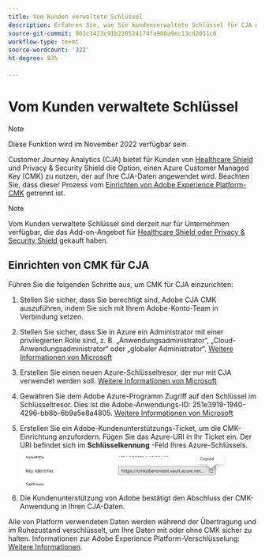 ```yaml
---
title: Vom Kunden verwaltete Schlüssel
description: Erfahren Sie, wie Sie kundenverwaltete Schlüssel für CJA einrichten.
source-git-commit: 903c1423c91b220524174fa900a9ec13cd2051c6
workflow-type: tm+mt
source-wordcount: '322'
ht-degree: 83%

---
```


# Vom Kunden verwaltete Schlüssel

>[!NOTE]
>
>Diese Funktion wird im November 2022 verfügbar sein.

Customer Journey Analytics (CJA) bietet für Kunden von [Healthcare Shield](https://www.adobe.com/trust/compliance/hipaa-ready.html) und Privacy &amp; Security Shield die Option, einen Azure Customer Managed Key (CMK) zu nutzen, der auf Ihre CJA-Daten angewendet wird.  Beachten Sie, dass dieser Prozess vom [Einrichten von Adobe Experience Platform-CMK](https://experienceleague.adobe.com/docs/experience-platform/landing/governance-privacy-security/customer-managed-keys.html?lang=de) getrennt ist.

>[!NOTE]
>
>Vom Kunden verwaltete Schlüssel sind derzeit nur für Unternehmen verfügbar, die das Add-on-Angebot für [Healthcare Shield oder Privacy &amp; Security Shield](https://experienceleague.adobe.com/docs/blueprints-learn/architecture/vertical-blueprints/healthcare-vertical.html%3Flang%3Den) gekauft haben.

## Einrichten von CMK für CJA

Führen Sie die folgenden Schritte aus, um CMK für CJA einzurichten:

1. Stellen Sie sicher, dass Sie berechtigt sind, Adobe CJA CMK auszuführen, indem Sie sich mit Ihrem Adobe-Konto-Team in Verbindung setzen.
1. Stellen Sie sicher, dass Sie in Azure ein Administrator mit einer privilegierten Rolle sind, z. B. „Anwendungsadministrator“, „Cloud-Anwendungsadministrator“ oder „globaler Administrator“. [Weitere Informationen von Microsoft](https://learn.microsoft.com/de-de/azure/active-directory/roles/permissions-reference)
1. Erstellen Sie einen neuen Azure-Schlüsseltresor, der nur mit CJA verwendet werden soll. [Weitere Informationen von Microsoft](https://learn.microsoft.com/de-de/azure/key-vault/general/)
1. Gewähren Sie dem Adobe Azure-Programm Zugriff auf den Schlüssel im Schlüsseltresor. Dies ist die Adobe-Anwendungs-ID: 251e3919-1940-4296-bb8b-6b9a5e8a4805. [Weitere Informationen von Microsoft](https://learn.microsoft.com/de-de/azure/storage/common/customer-managed-keys-configure-cross-tenant-existing-account?toc=%2Fazure%2Fstorage%2Fblobs%2Ftoc.json&amp;tabs=powershell-preview%2Cazure-portal#the-customer-grants-the-service-providers-app-access-to-the-key-in-the-key-vault)
1. Erstellen Sie ein Adobe-Kundenunterstützungs-Ticket, um die CMK-Einrichtung anzufordern. Fügen Sie das Azure-URI in Ihr Ticket ein. Der URI befindet sich im **Schlüsselkennung** -Feld Ihres Azure-Schlüssels.

   ![](assets/key-identifier.png)

1. Die Kundenunterstützung von Adobe bestätigt den Abschluss der CMK-Anwendung in Ihren CJA-Daten.

Alle von Platform verwendeten Daten werden während der Übertragung und im Ruhezustand verschlüsselt, um Ihre Daten mit oder ohne CMK sicher zu halten. Informationen zur Adobe Experience Platform-Verschlüsselung: [Weitere Informationen](https://experienceleague.adobe.com/docs/experience-platform/landing/governance-privacy-security/encryption.html?lang=en).